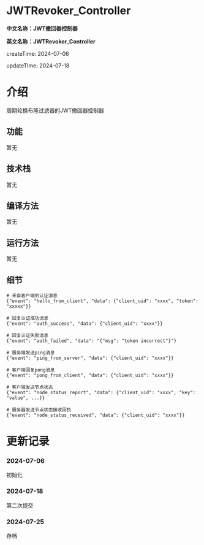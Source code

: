 # JWTRevoker_Controller

**中文名称：JWT撤回器控制器**

**英文名称：JWTRevoker_Controller**

createTime: 2024-07-06

updateTIme: 2024-07-18

# 介绍

周期轮换布隆过滤器的JWT撤回器控制器

## 功能

暂无

## 技术栈

暂无

## 编译方法

暂无

## 运行方法

暂无

## 细节

```
# 来自客户端的认证消息
{"event": "hello_from_client", "data": {"client_uid": "xxxx", "token": "xxxxx"}}

# 回复认证成功消息
{"event": "auth_success", "data": {"client_uid": "xxxx"}}

# 回复认证失败消息
{"event": "auth_failed", "data": "{"msg": "token incorrect"}"}

# 服务端发送ping消息
{"event": "ping_from_server", "data": {"client_uid": "xxxx"}}

# 客户端回复pong消息
{"event": "pong_from_client", "data": {"client_uid": "xxxx"}}

# 客户端发送节点状态
{"event": "node_status_report", "data": {"client_uid": "xxxx", "key": "value", ...}}

# 服务器发送节点状态接收回执
{"event": "node_status_received", "data": {"client_uid": "xxxx"}}
```

# 更新记录

### 2024-07-06

初始化

### 2024-07-18

第二次提交

### 2024-07-25

存档
